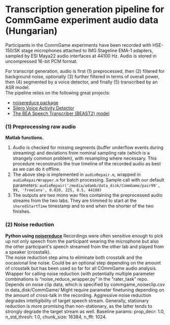 # Transcription generation pipeline for CommGame experiment audio data (Hungarian)

Participants in the CommGame experiments have been recorded with HSE-150/SK stage microphones attached to IMG Stageline EMA-1 adapters, sampled by ESI Maya22 audio interfaces at 44100 Hz. Audio is stored in uncompressed 16-bit PCM format.  

For transcript generation, audio is first (1) preprocessed, then (2) filtered for background noise, optionally (3) further filtered in terms of overall power, then (4) segmented by a voice detector, and finally (5) transcribed by an ASR model.  
The pipeline relies on the following great projects:  

* [noisereduce package](https://github.com/timsainb/noisereduce)
* [Silero Voice Activity Detector](https://github.com/snakers4/silero-vad)
* [The BEA Speech Transcriber (BEAST2) model](https://phon.nytud.hu/bea/bea-base.html?lang=en)

### (1) Preprocessing raw audio  
**Matlab functions.**  
1. Audio is checked for missing segments (buffer underflow events during streaming) and deviations from nominal sampling rate (which is a strangely common problem), with resampling where necessary. This procedure reconstructs the true timeline of the recorded audio as best as we can do it offline. 
2. The above step is implemented in `audioRepair.m`, wrapped in `audioRepairWrapper.m` for batch processing. Sample call with our default parameters:
      ```audioRepair('/media/adamb/data_disk/CommGame/pair99', 99, 'freeConv', 0.020, 225, 0.5, 44100)```
4. The outputs are two mono wav files containing the preprocessed audio streams from the two labs. They are trimmed to start at the `sharedStartTime` timestamp and to end when the shorter of the two finishes.

### (2) Noise reduction  
**Python using [noisereduce](https://github.com/timsainb/noisereduce)**
Recordings were often sensitive enough to pick up not only speech from the participant wearing the microphone but also the other participant's speech streamed from the other lab and played from a speaker (crosstalk).  
The noise reduction step aims to eliminate both crosstalk and the oocasional line noise. Could be an optional step depending on the amount of crosstalk but has been used so far for all COmmGame audio analysis.  
Wrapper for calling noise reduction (with potentially multiple parameter combinations is “noise_reduce_wrapper.py” in the “rater_task” repo.
Depends on noise clip data, which is specified by commgame_noiseclip.csv in data_disk/CommGame/
Might require parameter finetuning depending on the amount of cross-talk in the recording. Aggressive noise reduction degrades intelligibility of target speech stream. Generally, stationary reduction is more promising than non-stationary, as the latter tends to strongly degrade the target stream as well. Baseline params: prop_decr: 1.0, n_std_thresh: 1.0, chunk_size: 16384, n_fft: 1024.
